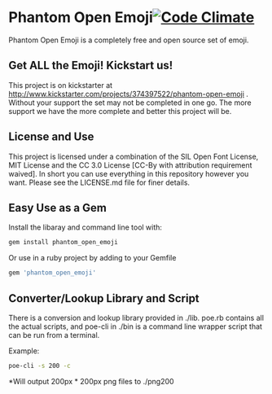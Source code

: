 Phantom Open Emoji[![Code Climate](https://codeclimate.com/github/Genshin/PhantomOpenEmoji.png)](https://codeclimate.com/github/Genshin/PhantomOpenEmoji)
==================
Phantom Open Emoji is a completely free and open source set of emoji.

Get ALL the Emoji! Kickstart us!
--------------------------------
This project is on kickstarter at http://www.kickstarter.com/projects/374397522/phantom-open-emoji .
Without your support the set may not be completed in one go. The more support we have the more complete and better this project will be.

License and Use
---------------

This project is licensed under a combination of the SIL Open Font License, MIT License and the CC 3.0 License [CC-By with attribution requirement waived]. In short you can use everything in this repository however you want. Please see the LICENSE.md file for finer details.

Easy Use as a Gem
-----------------
Install the libaray and command line tool with:

```bash
gem install phantom_open_emoji
```

Or use in a ruby project by adding to your Gemfile
```ruby
gem 'phantom_open_emoji'
```
Converter/Lookup Library and Script
----------------
There is a conversion and lookup library provided in ./lib. poe.rb contains all the actual scripts, and poe-cli in ./bin is a command line wrapper script that can be run from a terminal.

Example:
```bash
poe-cli -s 200 -c
```
*Will output 200px * 200px png files to ./png200
